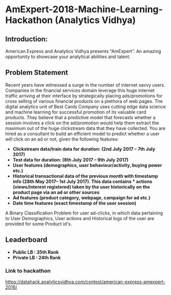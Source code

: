 # AmExpert-2018-Machine-Learning-Hackathon (Analytics Vidhya)

## Introduction: 

American Express and Analytics Vidhya presents “AmExpert”. An amazing opportunity to showcase your analytical abilities and talent.

## Problem Statement

Recent years have witnessed a surge in the number of internet savvy users. Companies in the financial services domain leverage this huge internet traffic arriving at their interface by strategically placing ads/promotions for cross selling of various financial products on a plethora of web pages. The digital analytics unit of Best Cards Company uses cutting edge data science and machine learning for successful promotion of its valuable card products. They believe that a predictive model that forecasts whether a session involves a click on the ad/promotion would help them extract the maximum out of the huge clickstream data that they have collected. You are hired as a consultant to build an efficient model to predict whether a user will click on an ad or not, given the following features:

* **Clickstream data/train data for duration: (2nd July 2017 – 7th July 2017)**
* **Test data for duration: (8th July 2017 – 9th July 2017)**
* **User features (demographics, user behaviour/activity, buying power etc.)**
* **Historical transactional data of the previous month with timestamp info (28th May 2017– 1st July 2017). This data contains * actions (views/interest registered) taken by the user historically on the product page via an ad or other sources**
* **Ad features (product category, webpage, campaign for ad etc.)**
* **Date time features (exact timestamp of the user session)**

A Binary Classification Problem for user ad-clicks, in which data pertaining to User Demographics, User actions and Historical logs of the user are provided for some Product id's.

## Leaderboard
* **Public LB : 35th Rank**
* **Private LB : 24th Rank**

### Link to hackathon
https://datahack.analyticsvidhya.com/contest/american-express-amexpert-2018/
